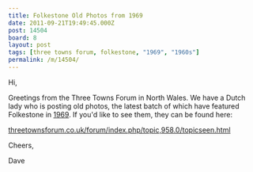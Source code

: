 ```yaml
---
title: Folkestone Old Photos from 1969
date: 2011-09-21T19:49:45.000Z
post: 14504
board: 8
layout: post
tags: [three towns forum, folkestone, "1969", "1960s"]
permalink: /m/14504/
---
```

Hi,

Greetings from the Three Towns Forum in North Wales. We have a Dutch lady who is posting old photos, the latest batch of which have featured Folkestone in <a href="/wiki/1969">1969</a>. If you'd like to see them, they can be found here:

<a rel="nofollow noopener" href="http://threetownsforum.co.uk/forum/index.php/topic,958.0/topicseen.html">threetownsforum.co.uk/forum/index.php/topic,958.0/topicseen.html</a>

Cheers,

Dave
